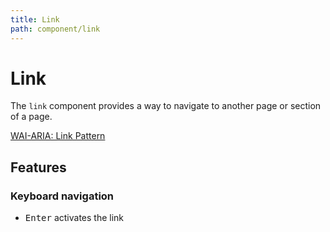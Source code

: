 ```yaml
---
title: Link
path: component/link
---
```


# Link

The `link` component provides a way to navigate to another page or section of a page.

[WAI-ARIA: Link Pattern](https://www.w3.org/WAI/ARIA/apg/patterns/link/)

## Features

### Keyboard navigation

- <kbd>Enter</kbd> activates the link
